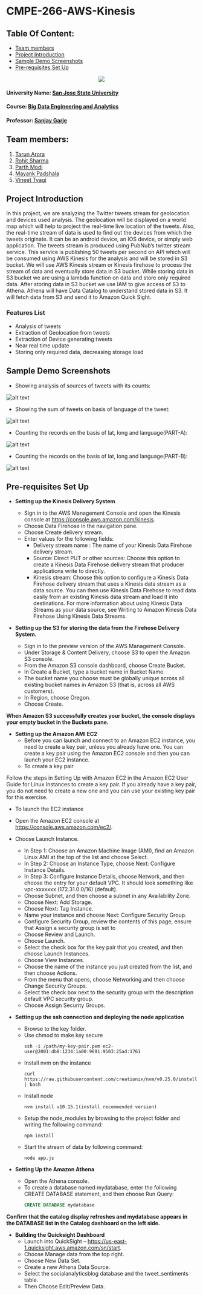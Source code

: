 # CMPE-266-AWS-Kinesis

## Table Of Content:
<!-- toc -->
- [Team members](#team-members)
- [Project Introduction](#project-introduction)
- [Sample Demo Screenshots](#sample-demo-screenshots)
- [Pre-requisites Set Up](#pre-requisites-set-up)
<!-- tocstop -->

<p align="center">
  <img src="https://user-images.githubusercontent.com/47429297/57045023-3e82f080-6c21-11e9-8a94-77f08a6ed3ac.jpg">
</p>

#### University Name: [San Jose State University](http://www.sjsu.edu/)  
#### Course: [Big Data Engineering and Analytics](http://info.sjsu.edu/web-dbgen/catalog/courses/CMPE266.html)  
#### Professor: [Sanjay Garje](https://www.linkedin.com/in/sanjaygarje/)  

## Team members:  
1. [Tarun Arora](https://www.linkedin.com/in/tarunarorasjsu/)  
2. [Rohit Sharma](https://www.linkedin.com/in/rohit-r-sharma/)  
3. [Parth Modi](https://www.linkedin.com/in/parth-y-modi/)  
4. [Mayank Padshala](https://www.linkedin.com/in/mayank-padshala/)  
5. [Vineet Tyagi](https://www.linkedin.com/in/vineet-tyagi-2a2237158/)  

## Project Introduction
In this project, we are analyzing the Twitter tweets stream for geolocation and devices used analysis. The geolocation will be 
displayed on a world map which will help to project the real-time live location of the tweets. Also, the real-time stream of 
data is used to find out the devices from which the tweets originate. It can be an android device, an IOS device, or simply 
web application. The tweets stream is produced using PubNub’s twitter stream service. This service is publishing 50 tweets per 
second on API which will be consumed using AWS Kinesis for the analysis and will be stored in S3 bucket. We will use AWS 
Kinesis stream or Kinesis firehose to process the stream of data and eventually store data in S3 bucket. While storing data in 
S3 bucket we are using a lambda function on data and store only required data. After storing data in S3 bucket we use IAM to
give access of S3 to Athena. Athena will have Data Catalog to understand stored data in S3. It will fetch data from S3 and send
it to Amazon Quick Sight. 

### Features List
* Analysis of tweets 
* Extraction of Geolocation from tweets
* Extraction of Device generating tweets
* Near real time update
* Storing only required data, decreasing storage load

## Sample Demo Screenshots
* Showing analysis of sources of tweets with its counts:

![alt text](https://github.com/tananrules/CMPE-266-AWS-Kinesis/blob/master/images/13.png?raw=true)

* Showing the sum of tweets on basis of language of the tweet:

![alt text](https://github.com/tananrules/CMPE-266-AWS-Kinesis/blob/master/images/14.png?raw=true)

* Counting the records on the basis of lat, long and language(PART-A):

![alt text](https://github.com/tananrules/CMPE-266-AWS-Kinesis/blob/master/images/15.png?raw=true)

* Counting the records on the basis of lat, long and language(PART-B):

![alt text](https://github.com/tananrules/CMPE-266-AWS-Kinesis/blob/master/images/16.png?raw=true)

## Pre-requisites Set Up
* **Setting up the Kinesis Delivery System**
  * Sign in to the AWS Management Console and open the Kinesis console at https://console.aws.amazon.com/kinesis.
  * Choose Data Firehose in the navigation pane.
  * Choose Create delivery stream.
  * Enter values for the following fields:
    * Delivery stream name : The name of your Kinesis Data Firehose delivery stream.
    * Source: Direct PUT or other sources: Choose this option to create a Kinesis Data Firehose delivery stream that producer       applications write to directly.
    * Kinesis stream: Choose this option to configure a Kinesis Data Firehose delivery stream that uses a Kinesis data stream as a data source. You can then use Kinesis Data Firehose to read data easily from an existing Kinesis data stream and load it into destinations. For more information about using Kinesis Data Streams as your data source, see Writing to Amazon Kinesis Data Firehose Using Kinesis Data Streams.

* **Setting up the S3 for storing the data from the Firehose Delivery System.**
  * Sign in to the preview version of the AWS Management Console.
  * Under Storage & Content Delivery, choose S3 to open the Amazon S3 console.       
  * From the Amazon S3 console dashboard, choose Create Bucket.
  * In Create a Bucket, type a bucket name in Bucket Name.
  * The bucket name you choose must be globally unique across all existing bucket names in Amazon S3 (that is, across all AWS customers). 
  * In Region, choose Oregon.
  * Choose Create.
  
**When Amazon S3 successfully creates your bucket, the console displays your empty bucket in the Buckets pane.**

* **Setting up the Amazon AMI EC2**  
  * Before you can launch and connect to an Amazon EC2 instance, you need to create a key pair, unless you already have one. You can create a key pair using the Amazon EC2 console and then you can launch your EC2 instance.
  * To create a key pair
  
Follow the steps in Setting Up with Amazon EC2 in the Amazon EC2 User Guide for Linux Instances to create a key pair. If you already have a key pair, you do not need to create a new one and you can use your existing key pair for this exercise.

  * To launch the EC2 instance
  * Open the Amazon EC2 console at https://console.aws.amazon.com/ec2/.
  * Choose Launch Instance.
     * In Step 1: Choose an Amazon Machine Image (AMI), find an Amazon Linux AMI at the top of the list and choose Select.
     * In Step 2: Choose an Instance Type, choose Next: Configure Instance Details.
     * In Step 3: Configure Instance Details, choose Network, and then choose the entry for your default VPC. It should look something like vpc-xxxxxxx (172.31.0.0/16) (default).
     * Choose Subnet, and then choose a subnet in any Availability Zone.
     * Choose Next: Add Storage.
     * Choose Next: Tag Instance.
     * Name your instance and choose Next: Configure Security Group.
     * Configure Security Group, review the contents of this page, ensure that Assign a security group is set to                                              
     * Choose Review and Launch.
     * Choose Launch.
     * Select the check box for the key pair that you created, and then choose Launch Instances.
     * Choose View Instances.
     * Choose the name of the instance you just created from the list, and then choose Actions.
     * From the menu that opens, choose Networking and then choose Change Security Groups.
     * Select the check box next to the security group with the description default VPC security group.
     * Choose Assign Security Groups.
* **Setting up the ssh connection and deploying the node application** 
     * Browse to the key folder.
     * Use chmod to make key secure
       ```ssh
       ssh -i /path/my-key-pair.pem ec2-user@2001:db8:1234:1a00:9691:9503:25ad:1761
       ```
     * Install nvm on the instance 
       ```
       curl https://raw.githubusercontent.com/creationix/nvm/v0.25.0/install.sh | bash
       ```
     * Install node
       ```
       nvm install v10.15.1(install recommended version)
       ```
     * Setup the node_modules by browsing to the project folder and writing the following command:
       ```
       npm install
       ```
     * Start the stream of data by following command:
       ```node
       node app.js
       ```
       
* **Setting Up the Amazon Athena** 
  * Open the Athena console.
  * To create a database named mydatabase, enter the following CREATE DATABASE statement, and then choose Run Query:
    ```sql
    CREATE DATABASE mydatabase
    ```
**Confirm that the catalog display refreshes and mydatabase appears in the DATABASE list in the Catalog dashboard on the left side.**
* **Building the Quicksight Dashboard**
  * Launch into QuickSight – https://us-east-1.quicksight.aws.amazon.com/sn/start.
  * Choose Manage data from the top right.
  * Choose New Data Set.
  * Create a new Athena Data Source.
  * Select the socialanalyticsblog database and the tweet_sentiments table.
  * Then Choose Edit/Preview Data.
  

